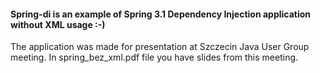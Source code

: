 #### Spring-di is an example of Spring 3.1 Dependency Injection application without XML usage :-)

The application was made for presentation at Szczecin Java User Group meeting. In spring_bez_xml.pdf file you have slides from this meeting.